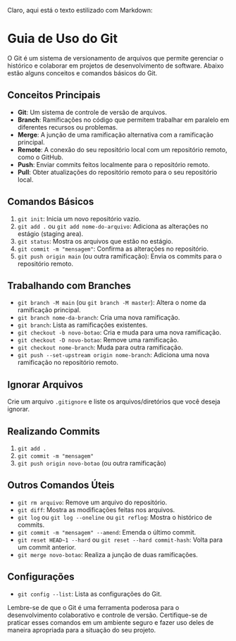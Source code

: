 Claro, aqui está o texto estilizado com Markdown:

# Guia de Uso do Git

O Git é um sistema de versionamento de arquivos que permite gerenciar o histórico e colaborar em projetos de desenvolvimento de software. Abaixo estão alguns conceitos e comandos básicos do Git.

## Conceitos Principais

- **Git**: Um sistema de controle de versão de arquivos.
- **Branch**: Ramificações no código que permitem trabalhar em paralelo em diferentes recursos ou problemas.
- **Merge**: A junção de uma ramificação alternativa com a ramificação principal.
- **Remote**: A conexão do seu repositório local com um repositório remoto, como o GitHub.
- **Push**: Enviar commits feitos localmente para o repositório remoto.
- **Pull**: Obter atualizações do repositório remoto para o seu repositório local.

## Comandos Básicos

1. `git init`: Inicia um novo repositório vazio.
2. `git add .` ou `git add nome-do-arquivo`: Adiciona as alterações no estágio (staging area).
3. `git status`: Mostra os arquivos que estão no estágio.
4. `git commit -m "mensagem"`: Confirma as alterações no repositório.
5. `git push origin main` (ou outra ramificação): Envia os commits para o repositório remoto.

## Trabalhando com Branches

- `git branch -M main` (ou `git branch -M master`): Altera o nome da ramificação principal.
- `git branch nome-da-branch`: Cria uma nova ramificação.
- `git branch`: Lista as ramificações existentes.
- `git checkout -b novo-botao`: Cria e muda para uma nova ramificação.
- `git checkout -D novo-botao`: Remove uma ramificação.
- `git checkout nome-branch`: Muda para outra ramificação.
- `git push --set-upstream origin nome-branch`: Adiciona uma nova ramificação no repositório remoto.

## Ignorar Arquivos

Crie um arquivo `.gitignore` e liste os arquivos/diretórios que você deseja ignorar.

## Realizando Commits

1. `git add .`
2. `git commit -m "mensagem"`
3. `git push origin novo-botao` (ou outra ramificação)

## Outros Comandos Úteis

- `git rm arquivo`: Remove um arquivo do repositório.
- `git diff`: Mostra as modificações feitas nos arquivos.
- `git log` ou `git log --oneline` ou `git reflog`: Mostra o histórico de commits.
- `git commit -m "mensagem" --amend`: Emenda o último commit.
- `git reset HEAD~1 --hard` ou `git reset --hard commit-hash`: Volta para um commit anterior.
- `git merge novo-botao`: Realiza a junção de duas ramificações.

## Configurações

- `git config --list`: Lista as configurações do Git.

Lembre-se de que o Git é uma ferramenta poderosa para o desenvolvimento colaborativo e controle de versão. Certifique-se de praticar esses comandos em um ambiente seguro e fazer uso deles de maneira apropriada para a situação do seu projeto.
